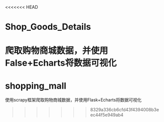 <<<<<<< HEAD
# Shop_Goods_Details
爬取购物商城数据，并使用False+Echarts将数据可视化
=======
# shopping_mall
使用scrapy框架爬取购物商城数据，并使用Flask+Echarts将数据可视化
>>>>>>> 8329a336cb6cfd43f4394008b3eec44f5e949ab4
